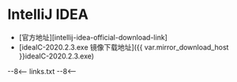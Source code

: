 # IntelliJ IDEA

- [官方地址][intellij-idea-official-download-link]
- [ideaIC-2020.2.3.exe 镜像下载地址]({{ var.mirror_download_host }}ideaIC-2020.2.3.exe)


--8<--
links.txt
--8<--
